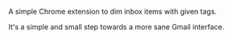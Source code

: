 A simple Chrome extension to dim inbox items with given tags.

It's a simple and small step towards a more sane Gmail interface.